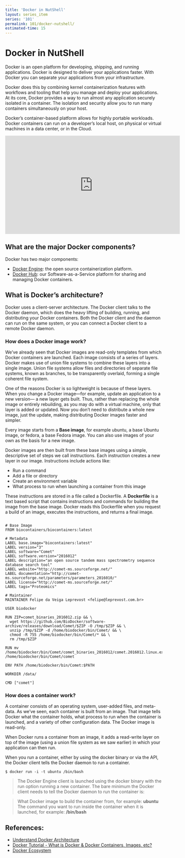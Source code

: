 ```yaml
---
title: 'Docker in NutShell'
layout: series_item
series: '101'
permalink: 101/docker-nutshell/
estimated-time: 15
---
```


# Docker in NutShell

Docker is an open platform for developing, shipping, and running applications. Docker is designed to deliver your applications faster. With Docker you can separate your applications from your
infrastructure.

Docker does this by combining kernel containerization features with workflows and tooling that help you manage
and deploy your applications. At its core, Docker provides a way to run almost any application securely isolated
in a container. The isolation and security allow you to run many containers simultaneously on your host.

Docker’s container-based platform allows for highly portable workloads. Docker containers can run on a developer’s
local host, on physical or virtual machines in a data center, or in the Cloud.

<iframe width="560" height="315" src="https://www.youtube.com/embed/aLipr7tTuA4" frameborder="0" allowfullscreen></iframe>

## What are the major Docker components?

Docker has two major components:

- [Docker Engine](https://docs.docker.com/engine/quickstart/): the open source containerization platform.
- [Docker Hub](https://hub.docker.com): our Software-as-a-Service platform for sharing and managing Docker containers.

## What is Docker’s architecture?

Docker uses a client-server architecture. The Docker client talks to the Docker daemon, which does the heavy lifting of building,
running, and distributing your Docker containers. Both the Docker client and the daemon can run on the same system, or you can connect a Docker client to a remote Docker daemon.

### How does a Docker image work?

We’ve already seen that Docker images are read-only templates from which Docker containers are launched.
Each image consists of a series of layers. Docker makes use of union file systems to combine these layers into a single image.
Union file systems allow files and directories of separate file systems, known as branches, to be transparently overlaid,
forming a single coherent file system.

One of the reasons Docker is so lightweight is because of these layers. When you change a Docker image—for example,
update an application to a new version— a new layer gets built. Thus, rather than replacing the whole image or entirely rebuilding,
as you may do with a virtual machine, only that layer is added or updated. Now you don’t need to distribute a whole new image,
just the update, making distributing Docker images faster and simpler.

Every image starts from a **Base image**, for example ubuntu, a base Ubuntu image, or fedora, a base Fedora image.
You can also use images of your own as the basis for a new image.

Docker images are then built from these base images using a simple, descriptive set of steps we call instructions.
Each instruction creates a new layer in our image. Instructions include actions like:

- Run a command
- Add a file or directory
- Create an environment variable
- What process to run when launching a container from this image

These instructions are stored in a file called a Dockerfile. A **Dockerfile** is a text based script that contains instructions and commands for building the image from the base image. Docker reads this Dockerfile when you request a build of an image, executes the instructions, and returns a final image.

~~~

# Base Image
FROM biocontainers/biocontainers:latest

# Metadata
LABEL base.image="biocontainers:latest"
LABEL version="3"
LABEL software="Comet"
LABEL software.version="2016012"
LABEL description="an open source tandem mass spectrometry sequence database search tool"
LABEL website="http://comet-ms.sourceforge.net/"
LABEL documentation="http://comet-ms.sourceforge.net/parameters/parameters_2016010/"
LABEL license="http://comet-ms.sourceforge.net/"
LABEL tags="Proteomics"

# Maintainer
MAINTAINER Felipe da Veiga Leprevost <felipe@leprevost.com.br>

USER biodocker

RUN ZIP=comet_binaries_2016012.zip && \
  wget https://github.com/BioDocker/software-archive/releases/download/Comet/$ZIP -O /tmp/$ZIP && \
  unzip /tmp/$ZIP -d /home/biodocker/bin/Comet/ && \
  chmod -R 755 /home/biodocker/bin/Comet/* && \
  rm /tmp/$ZIP

RUN mv /home/biodocker/bin/Comet/comet_binaries_2016012/comet.2016012.linux.exe /home/biodocker/bin/Comet/comet

ENV PATH /home/biodocker/bin/Comet:$PATH

WORKDIR /data/

CMD ["comet"]

~~~

### How does a container work?

A container consists of an operating system, user-added files, and meta-data. As we’ve seen, each container is built from an image.
That image tells Docker what the container holds, what process to run when the container is launched, and a variety of other
configuration data. The Docker image is read-only.

When Docker runs a container from an image, it adds a read-write layer on top of the image
(using a union file system as we saw earlier) in which your application can then run.

When you run a container, either by using the docker binary or via the API, the Docker client tells
the Docker daemon to run a container.

~~~
$ docker run -i -t ubuntu /bin/bash
~~~

>The Docker Engine client is launched using the docker binary with the run option running a new container. The bare minimum the
>Docker client needs to tell the Docker daemon to run the container is:

>What Docker image to build the container from, for example: **ubuntu**
>The command you want to run inside the container when it is launched, for example: **/bin/bash**

## References:

- [Understand Docker Architecture](https://docs.docker.com/engine/understanding-docker/)
- [Docker Tutorial - What is Docker & Docker Containers, Images, etc?](https://www.youtube.com/watch?v=pGYAg7TMmp0)
- [Docker Ecosystem](https://www.digitalocean.com/community/tutorials/the-docker-ecosystem-an-introduction-to-common-components)
